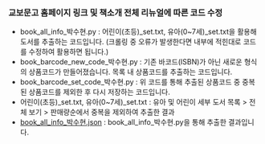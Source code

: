 ### 교보문고 홈페이지 링크 및 책소개 전체 리뉴얼에 따른 코드 수정
- book_all_info_박수현.py : 어린이(초등)_set.txt, 유아(0~7세)_set.txt을 활용해 도서를 추출하는 코드입니다. (크롤링 중 오류가 발생한다면 내부에 적힌대로 코드를 수정하여 활용하면 됩니다.)
- book_barcode_new_code_박수현.py : 기존 바코드(ISBN)가 아닌 새로운 형식의 상품코드가 만들어졌습니다. 목록 내 상품코드를 추출하는 코드입니다.
- book_barcode_set_code_박수현.py : 위 코드를 통해 추출된 상품코드 중 중복된 상품코드를 제외한 후 다시 저장하는 코드입니다.
- 어린이(초등)_set.txt, 유아(0~7세)_set.txt : 유아 및 어린이 세부 도서 목록 > 전체 보기 > 판매량순에서 중복을 제외하여 추출한 결과
- [book_all_info_박수현.json](https://drive.google.com/file/d/1fLetabDd1coWoQmWcs00t2lvvTBLAAJE/view?usp=share_link) : book_all_info_박수현.py을 통해 추출한 결과입니다.
